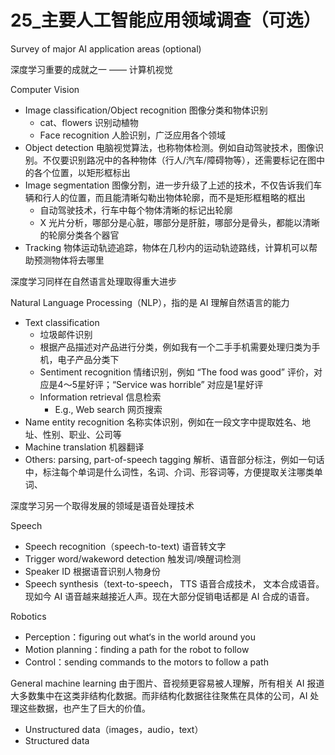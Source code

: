 # 25_主要人工智能应用领域调查（可选）

Survey of major AI application areas (optional)

深度学习重要的成就之一 —— 计算机视觉

Computer Vision
- Image classification/Object recognition 图像分类和物体识别
  - cat、flowers 识别动植物
  - Face recognition 人脸识别，广泛应用各个领域
- Object detection 电脑视觉算法，也称物体检测。例如自动驾驶技术，图像识别。不仅要识别路况中的各种物体（行人/汽车/障碍物等），还需要标记在图中的各个位置，以矩形框标出
- Image segmentation 图像分割，进一步升级了上述的技术，不仅告诉我们车辆和行人的位置，而且能清晰勾勒出物体轮廓，而不是矩形框粗略的框出
  - 自动驾驶技术，行车中每个物体清晰的标记出轮廓
  - X 光片分析，哪部分是心脏，哪部分是肝脏，哪部分是骨头，都能以清晰的轮廓分类各个器官
- Tracking 物体运动轨迹追踪，物体在几秒内的运动轨迹路线，计算机可以帮助预测物体将去哪里

深度学习同样在自然语言处理取得重大进步

Natural Language Processing（NLP），指的是 AI 理解自然语言的能力
- Text classification
  - 垃圾邮件识别
  - 根据产品描述对产品进行分类，例如我有一个二手手机需要处理归类为手机，电子产品分类下
  - Sentiment recognition 情绪识别，例如 “The food was good” 评价，对应是4～5星好评；“Service was horrible” 对应是1星好评
  - Information retrieval 信息检索
    - E.g., Web search 网页搜索
- Name entity recognition 名称实体识别，例如在一段文字中提取姓名、地址、性别、职业、公司等
- Machine translation 机器翻译
- Others: parsing, part-of-speech tagging 解析、语音部分标注，例如一句话中，标注每个单词是什么词性，名词、介词、形容词等，方便提取关注哪类单词、

深度学习另一个取得发展的领域是语音处理技术

Speech
- Speech recognition（speech-to-text) 语音转文字
- Trigger word/wakeword detection 触发词/唤醒词检测
- Speaker ID 根据语音识别人物身份
- Speech synthesis（text-to-speech， TTS 语音合成技术， 文本合成语音。现如今 AI 语音越来越接近人声。现在大部分促销电话都是 AI 合成的语音。

Robotics
- Perception：figuring out what‘s in the world around you
- Motion planning：finding a path for the robot to follow
- Control：sending commands to the motors to follow a path  

General machine learning 由于图片、音视频更容易被人理解，所有相关 AI 报道大多数集中在这类非结构化数据。而非结构化数据往往聚焦在具体的公司，AI 处理这些数据，也产生了巨大的价值。
- Unstructured data（images，audio，text）
- Structured data